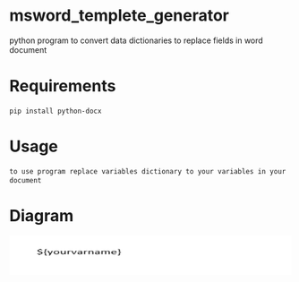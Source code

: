# msword_templete_generator
python program to convert data dictionaries to replace fields in word document

# Requirements
```
pip install python-docx
```

# Usage
```
to use program replace variables dictionary to your variables in your document
```

# Diagram
<img src="https://raw.githubusercontent.com/ADGVLOGS/msword_templete_generator/main/doc.PNG" width="600" height="70">
 
